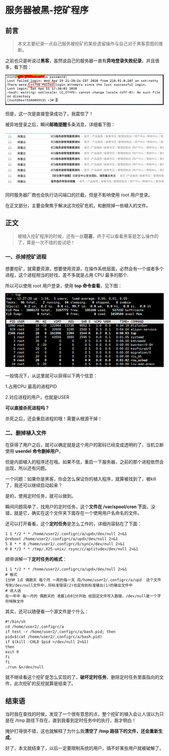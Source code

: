 # 服务器被黑-挖矿程序

## 前言

>本文主要纪录一点自己服务被挖矿的某些遗留操作与自己对于黑客意图的推断。

之前也只是听说过**黑客**，虽然说自己的服务器一直有**异地登录失败纪录**，并且很多，看下图：

![攻击](32-服务器被黑-挖矿程序.assets/攻击.PNG)

但是，这一次是直接登录成功了，我震惊了！

被异地登录之后，瞬间**邮箱提醒**多条消息，详细看下图：

![邮件](32-服务器被黑-挖矿程序.assets/邮件.png)

同时服务器厂商也会执行访问端口的拦截，但是不影响使用 root 用户登录。

在正文部分，主要会聚焦于解决这次挖矿危机，和删除掉一些植入的文件。





## 正文

> 被植入挖矿程序的时候，还有一丝**窃喜**，终于可以看看黑客是怎么操作的了，算是一次不错的尝试吧！

### 一、杀掉挖矿进程

想要挖矿，就需要资源，想要使用资源，在操作系统层面，必然会有一个或者多个进程，这个进程相当的好找，差不多就是占用 CPU 最多的那个.

所以可以使用 root 用户登录，使用 **top 命令查看**，见下图：

![topCommand](32-服务器被黑-挖矿程序.assets/topCommand.PNG)

一般情况下，从这里就可以获得以下两个信息：

1.占用CPU 最高的进程PID

2.对应进程的用户，也就是USER 

**可以直接杀死进程吗？**

杀死之后，还会重启进程的哦！需要从根源干掉！







### 二、删掉植入文件

在获得了用户之后，就可以确定就是这个用户的密码已经变成透明的了，当机立断使用 **userdel 命令删掉用户**。

但是内部植入的程序还在哦。如果不信，重启一下服务器，之前的那个进程依然会出现，所以还有问题。

一个问题：如果你是黑客，你会怎么保证你的植入程序，就算被找到了，被kill了，我还可以继续启动起来？

是的，使用定时任务，就可以做到。

瞬间问题简单了，找用户的定时任务，这个**文件在 /var/spool/cron 下**面，没错，就是它，确实在这个文件夹下面存在一个使用用户名命名的文件。

还可以打开看看，这个**定时任务**是怎么工作的，详细内容贴在了下面：

```shell
1 1 */2 * * /home/user2/.configrc/a/upd>/dev/null 2>&1
@reboot /home/user2/.configrc/a/upd>/dev/null 2>&1
5 8 * * 0 /home/user2/.configrc/b/sync>/dev/null 2>&1
0 0 */3 * * /tmp/.X25-unix/.rsync/c/aptitude>/dev/null 2>&1
```

顺带讲解一下**定时任务的格式**：

```shell
1 1 */2 * * /home/user2/.configrc/a/upd>/dev/null 2>&1
# 格式
1分钟 1点 偶数天 每个月 一周的每一天 将/home/user2/.configrc/a/upd  这个文件写到/dev/null文件中，将标准错误(2)也定向到标准输出(1)的输出文件中
# 说人话
在一年中 每一月的 偶数天的 凌晨1点01分开始 给固定文件写入数据，/dev/null是一个字符特殊文件
```

其实，还可以随便看一个源文件是个什么：

```shell
#!/bin/sh
cd /home/user2/.configrc/a
if test -r /home/user2/.configrc/a/bash.pid; then
pid=$(cat /home/user2/.configrc/a/bash.pid)
if $(kill -CHLD $pid >/dev/null 2>&1)
then
exit 0
fi
fi
./run &>/dev/null

```

就不继续看这个挖矿是怎么实现的了，**破坏定时任务**，删除定时任务里面指向的文件，此次挖矿的反挖就算是结束了。









## 结束语

当时我在查找的时候，发现了一个很有意思的点，整个挖矿的植入会让人误以为只是在 /tmp 路径下存在，直到我看到定时任务中的执行，我才明白！

掩护打得很不错，这也就解释了为什么我**清空了 /tmp 路径下的文件，还会重新生成**。

好了，本文就结束了，以后一定要限制系统的用户，搞不好某些用户就被破解了。










